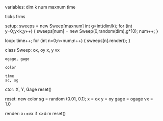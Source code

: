 variables:
  dim
  k
  num
  maxnum
  time

  ticks
  frms

setup:
  sweeps = new Sweep[maxnum]
  int g=int(dim/k);
  for (int y=0;y<k;y++) {
    sweeps[num] = new Sweep(0,random(dim),g*10);
    num++;
  }

loop:
  time++;
  for (int n=0;n<num;n++) {
    sweeps[n].render();
  }

class Sweep:
    ox, oy
    x, y
    vx

    ogage, gage

    color

    time
    sc, sg

  ctor:
    X, Y, Gage
    reset()

  reset:
    new color
    sg = random (0.01, 0.1);
    x = ox
    y = oy
    gage = ogage
    vx = 1.0

  render:
    x+=vx
    if x>dim reset()

